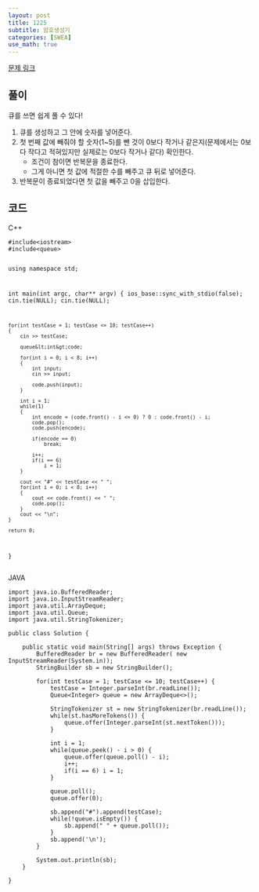 ```yaml
---
layout: post
title: 1225
subtitle: 암호생성기
categories: [SWEA]
use_math: true
---
```


[문제 링크](https://swexpertacademy.com/main/code/problem/problemDetail.do?contestProbId=AV14uWl6AF0CFAYD)

<h2 class="section-heading">풀이</h2>
큐를 쓰면 쉽게 풀 수 있다!

1. 큐를 생성하고 그 안에 숫자를 넣어준다.
2. 첫 번째 값에 빼줘야 할 숫자(1~5)를 뺀 것이 0보다 작거나 같은지(문제에서는 0보다 작다고 적혀있지만 실제로는 0보다 작거나 같다) 확인한다. 
    - 조건이 참이면 반복문을 종료한다.
    - 그게 아니면 첫 값에 적절한 수를 빼주고 큐 뒤로 넣어준다.
3. 반복문이 종료되었다면 첫 값을 빼주고 0을 삽입한다.


<h2 class="section-heading">코드</h2>
C++  
<pre><code class="cpp">#include&lt;iostream&gt;
#include&lt;queue&gt;

using namespace std;

int main(int argc, char** argv)
{
    ios_base::sync_with_stdio(false);
    cin.tie(NULL);
   	cin.tie(NULL);

    for(int testCase = 1; testCase <= 10; testCase++)
    {
        cin >> testCase;

        queue&lt;int&gt;code;

        for(int i = 0; i < 8; i++)
        {
            int input;
            cin >> input;

            code.push(input);
        }

        int i = 1;
        while(1)
        {
            int encode = (code.front() - i <= 0) ? 0 : code.front() - i;
            code.pop();
            code.push(encode);

            if(encode == 0)
                break;

            i++;
            if(i == 6)
                i = 1;
        }

        cout << "#" << testCase << " ";
        for(int i = 0; i < 8; i++)
        {
            cout << code.front() << " ";
            code.pop();
        }
        cout << "\n";
    }

    return 0;
}</code></pre>


JAVA
<pre><code class="java">import java.io.BufferedReader;
import java.io.InputStreamReader;
import java.util.ArrayDeque;
import java.util.Queue;
import java.util.StringTokenizer;

public class Solution {

	public static void main(String[] args) throws Exception {
		BufferedReader br = new BufferedReader( new InputStreamReader(System.in));
		StringBuilder sb = new StringBuilder();
		
		for(int testCase = 1; testCase <= 10; testCase++) {
			testCase = Integer.parseInt(br.readLine());
			Queue&lt;Integer&gt; queue = new ArrayDeque&lt;&gt;();
			
			StringTokenizer st = new StringTokenizer(br.readLine());
			while(st.hasMoreTokens()) {
				queue.offer(Integer.parseInt(st.nextToken()));
			}
			
			int i = 1;
			while(queue.peek() - i > 0) {
				queue.offer(queue.poll() - i);
				i++;
				if(i == 6) i = 1;
			}
            
            queue.poll();
            queue.offer(0);
			
			sb.append("#").append(testCase);
			while(!queue.isEmpty()) {
				sb.append(" " + queue.poll());
			}
			sb.append('\n');
		}
		
		System.out.println(sb);
	}

}</code></pre>